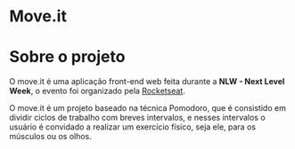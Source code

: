# Move.it

# Sobre o projeto 

O move.it é uma aplicação front-end web feita durante a **NLW - Next Level Week**, o evento foi organizado pela 
<a href="https://rocketseat.com.br/">Rocketseat</a>.

O move.it é um projeto baseado na técnica Pomodoro, que é consistido em dividir ciclos de trabalho com breves intervalos, 
e nesses intervalos o usuário é convidado a realizar um exercício físico, seja ele, para os músculos ou os olhos.
